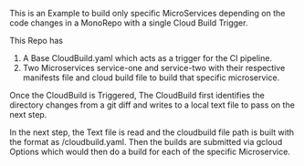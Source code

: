 This is an Example to build only specific MicroServices depending on the code changes in a MonoRepo with a single Cloud Build Trigger.

This Repo has 
1. A Base CloudBuild.yaml which acts as a trigger for the CI pipeline.
2. Two Microservices service-one and service-two with their respective manifests file and cloud build file to build that specific microservice.

Once the CloudBuild is Triggered, The CloudBuild first identifies the directory changes from a git diff and writes to a local text file to pass on the next step.

In the next step, the Text file is read and the cloudbuild file path is built with the format as <directory>/cloudbuild.yaml. Then the builds are submitted via gcloud Options which would then do a build for each of the specific Microservice.

